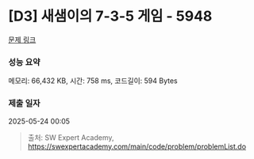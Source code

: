 # [D3] 새샘이의 7-3-5 게임 - 5948 

[문제 링크](https://swexpertacademy.com/main/code/problem/problemDetail.do?contestProbId=AWZ2IErKCwUDFAUQ) 

### 성능 요약

메모리: 66,432 KB, 시간: 758 ms, 코드길이: 594 Bytes

### 제출 일자

2025-05-24 00:05



> 출처: SW Expert Academy, https://swexpertacademy.com/main/code/problem/problemList.do